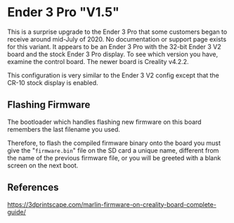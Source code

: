 # Ender 3 Pro "V1.5"

This is a surprise upgrade to the Ender 3 Pro that some customers began to receive around mid-July of 2020. No documentation or support page exists for this variant. It appears to be an Ender 3 Pro with the 32-bit Ender 3 V2 board and the stock Ender 3 Pro display. To see which version you have, examine the control board. The newer board is Creality v4.2.2.

This configuration is very similar to the Ender 3 V2 config except that the CR-10 stock display is enabled.

## Flashing Firmware

The bootloader which handles flashing new firmware on this board remembers the last filename you used.

Therefore, to flash the compiled firmware binary onto the board you must give the "`firmware.bin`" file on the SD card a unique name, different from the name of the previous firmware file, or you will be greeted with a blank screen on the next boot.

## References

https://3dprintscape.com/marlin-firmware-on-creality-board-complete-guide/
